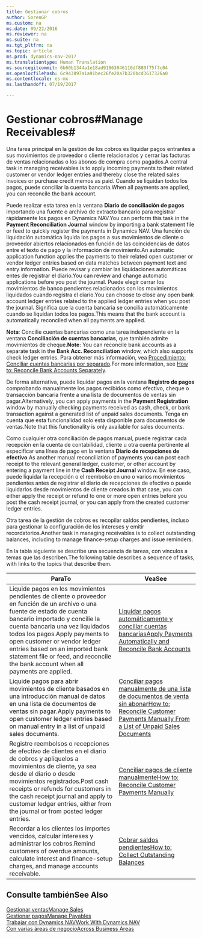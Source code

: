 ```yaml
---
title: Gestionar cobros
author: SorenGP
ms.custom: na
ms.date: 09/22/2016
ms.reviewer: na
ms.suite: na
ms.tgt_pltfrm: na
ms.topic: article
ms.prod: dynamics-nav-2017
ms.translationtype: Human Translation
ms.sourcegitcommit: 6b60b1344a1e18ad91863046110df880f75f7c04
ms.openlocfilehash: 6c943897a1a91bec26fe20a7b320bcd3617326a0
ms.contentlocale: es-mx
ms.lasthandoff: 07/19/2017

---
```


# <a name="manage-receivables"></a><span data-ttu-id="22a09-102">Gestionar cobros#</span><span class="sxs-lookup"><span data-stu-id="22a09-102">Manage Receivables#</span></span>
<span data-ttu-id="22a09-103">Una tarea principal en la gestión de los cobros es liquidar pagos entrantes a sus movimientos de proveedor o cliente relacionados y cerrar las facturas de ventas relacionadas o los abonos de compra como pagados.</span><span class="sxs-lookup"><span data-stu-id="22a09-103">A central task in managing receivables is to apply incoming payments to their related customer or vendor ledger entries and thereby close the related sales invoices or purchase credit memos as paid.</span></span> <span data-ttu-id="22a09-104">Cuando se liquidan todos los pagos, puede conciliar la cuenta bancaria.</span><span class="sxs-lookup"><span data-stu-id="22a09-104">When all payments are applied, you can reconcile the bank account.</span></span>  

<span data-ttu-id="22a09-105">Puede realizar esta tarea en la ventana **Diario de conciliación de pagos** importando una fuente o archivo de extracto bancario para registrar rápidamente los pagos en Dynamics NAV.</span><span class="sxs-lookup"><span data-stu-id="22a09-105">You can perform this task in the **Payment Reconciliation Journal** window by importing a bank statement file or feed to quickly register the payments in Dynamics NAV.</span></span> <span data-ttu-id="22a09-106">Una función de liquidación automática liquida los pagos a sus movimientos de cliente o proveedor abiertos relacionados en función de las coincidencias de datos entre el texto de pago y la información de movimiento.</span><span class="sxs-lookup"><span data-stu-id="22a09-106">An automatic application function applies the payments to their related open customer or vendor ledger entries based on data matches between payment text and entry information.</span></span> <span data-ttu-id="22a09-107">Puede revisar y cambiar las liquidaciones automáticas entes de registrar el diario.</span><span class="sxs-lookup"><span data-stu-id="22a09-107">You can review and change automatic applications before you post the journal.</span></span> <span data-ttu-id="22a09-108">Puede elegir cerrar los movimientos de banco pendientes relacionados con los movimientos liquidados cuando registra el diario.</span><span class="sxs-lookup"><span data-stu-id="22a09-108">You can choose to close any open bank account ledger entries related to the applied ledger entries when you post the journal.</span></span> <span data-ttu-id="22a09-109">Significa que la cuenta bancaria se concilia automáticamente cuando se liquidan todos los pagos.</span><span class="sxs-lookup"><span data-stu-id="22a09-109">This means that the bank account is automatically reconciled when all payments are applied.</span></span>

<span data-ttu-id="22a09-110">**Nota**: Concilie cuentas bancarias como una tarea independiente en la ventana **Conciliación de cuentas bancarias**, que también admite movimientos de cheque.</span><span class="sxs-lookup"><span data-stu-id="22a09-110">**Note**: You can reconcile bank accounts as a separate task in the **Bank Acc. Reconciliation** window, which also supports check ledger entries.</span></span> <span data-ttu-id="22a09-111">Para obtener más información, vea [Procedimiento: Conciliar cuentas bancarias por separado](bank-how-reconcile-bank-accounts-separately.md).</span><span class="sxs-lookup"><span data-stu-id="22a09-111">For more information, see [How to: Reconcile Bank Accounts Separately](bank-how-reconcile-bank-accounts-separately.md).</span></span>

<span data-ttu-id="22a09-112">De forma alternativa, puede liquidar pagos en la ventana **Registro de pagos** comprobando manualmente los pagos recibidos como efectivo, cheque o transacción bancaria frente a una lista de documentos de ventas sin pagar.</span><span class="sxs-lookup"><span data-stu-id="22a09-112">Alternatively, you can apply payments in the **Payment Registration** window by manually checking payments received as cash, check, or bank transaction against a generated list of unpaid sales documents.</span></span> <span data-ttu-id="22a09-113">Tenga en cuenta que esta funcionalidad solo esta disponible para documentos de ventas.</span><span class="sxs-lookup"><span data-stu-id="22a09-113">Note that this functionality is only available for sales documents.</span></span>

<span data-ttu-id="22a09-114">Como cualquier otra conciliación de pagos manual, puede registrar cada recepción en la cuenta de contabilidad, cliente u otra cuenta pertinente al especificar una línea de pago en la ventana **Diario de recepciones de efectivo**.</span><span class="sxs-lookup"><span data-stu-id="22a09-114">As another manual reconciliation of payments you can post each receipt to the relevant general ledger, customer, or other account by entering a payment line in the **Cash Receipt Journal** window.</span></span> <span data-ttu-id="22a09-115">En ese caso, puede liquidar la recepción o el reembolso en uno o varios movimientos pendientes antes de registrar el diario de recepciones de efectivo o puede liquidarlos desde movimientos de cliente creados.</span><span class="sxs-lookup"><span data-stu-id="22a09-115">In that case, you can either apply the receipt or refund to one or more open entries before you post the cash receipt journal, or you can apply from the created customer ledger entries.</span></span>

<span data-ttu-id="22a09-116">Otra tarea de la gestión de cobros es recopilar saldos pendientes, incluso para gestionar la configuración de los intereses y emitir recordatorios.</span><span class="sxs-lookup"><span data-stu-id="22a09-116">Another task in managing receivables is to collect outstanding balances, including to manage finance-setup charges and issue reminders.</span></span>

<span data-ttu-id="22a09-117">En la tabla siguiente se describe una secuencia de tareas, con vínculos a temas que las describen.</span><span class="sxs-lookup"><span data-stu-id="22a09-117">The following table describes a sequence of tasks, with links to the topics that describe them.</span></span>

|<span data-ttu-id="22a09-118">Para</span><span class="sxs-lookup"><span data-stu-id="22a09-118">To</span></span> |<span data-ttu-id="22a09-119">Vea</span><span class="sxs-lookup"><span data-stu-id="22a09-119">See</span></span> |
|---|----|
|<span data-ttu-id="22a09-120">Liquide pagos en los movimientos pendientes de cliente o proveedor en función de un archivo o una fuente de estado de cuenta bancario importado y concilie la cuenta bancaria una vez liquidados todos los pagos.</span><span class="sxs-lookup"><span data-stu-id="22a09-120">Apply payments to open customer or vendor ledger entries based on an imported bank statement file or feed, and reconcile the bank account when all payments are applied.</span></span>|[<span data-ttu-id="22a09-121">Liquidar pagos automáticamente y conciliar cuentas bancarias</span><span class="sxs-lookup"><span data-stu-id="22a09-121">Apply Payments Automatically and Reconcile Bank Accounts</span></span>](receivables-apply-payments-auto-reconcile-bank-accounts.md)|
|<span data-ttu-id="22a09-122">Liquide pagos para abrir movimientos de cliente basados en una introducción manual de datos en una lista de documentos de ventas sin pagar.</span><span class="sxs-lookup"><span data-stu-id="22a09-122">Apply payments to open customer ledger entries based on manual entry in a list of unpaid sales documents.</span></span> | [<span data-ttu-id="22a09-123">Conciliar pagos manualmente de una lista de documentos de venta sin abonar</span><span class="sxs-lookup"><span data-stu-id="22a09-123">How to: Reconcile Customer Payments Manually From a List of Unpaid Sales Documents</span></span>](receivables-how-reconcile-customer-payments-list-unpaid-sales-documents.md)|
|<span data-ttu-id="22a09-124">Registre reembolsos o recepciones de efectivo de clientes en el diario de cobros y aplíquelos a movimientos de cliente, ya sea desde el diario o desde movimientos registrados.</span><span class="sxs-lookup"><span data-stu-id="22a09-124">Post cash receipts or refunds for customers in the cash receipt journal and apply to customer ledger entries, either from the journal or from posted ledger entries.</span></span> | [<span data-ttu-id="22a09-125">Conciliar pagos de cliente manualmente</span><span class="sxs-lookup"><span data-stu-id="22a09-125">How to: Reconcile Customer Payments Manually</span></span>](receivables-how-apply-sales-transactions-manually.md) |
|<span data-ttu-id="22a09-126">Recordar a los clientes los importes vencidos, calcular intereses y administrar los cobros.</span><span class="sxs-lookup"><span data-stu-id="22a09-126">Remind customers of overdue amounts, calculate interest and finance-setup charges, and manage accounts receivable.</span></span> | [<span data-ttu-id="22a09-127">Cobrar saldos pendientes</span><span class="sxs-lookup"><span data-stu-id="22a09-127">How to: Collect Outstanding Balances</span></span>](receivables-collect-outstanding-balances.md) |

## <a name="see-also"></a><span data-ttu-id="22a09-128">Consulte también</span><span class="sxs-lookup"><span data-stu-id="22a09-128">See Also</span></span>
[<span data-ttu-id="22a09-129">Gestionar ventas</span><span class="sxs-lookup"><span data-stu-id="22a09-129">Manage Sales</span></span>](sales-manage-sales.md)  
[<span data-ttu-id="22a09-130">Gestionar pagos</span><span class="sxs-lookup"><span data-stu-id="22a09-130">Manage Payables</span></span>](payables-manage-payables.md)  
[<span data-ttu-id="22a09-131">Trabajar con Dynamics NAV</span><span class="sxs-lookup"><span data-stu-id="22a09-131">Work With Dynamics NAV</span></span>](ui-work-product.md)  
[<span data-ttu-id="22a09-132">Con varias áreas de negocio</span><span class="sxs-lookup"><span data-stu-id="22a09-132">Across Business Areas</span></span>](ui-across-business-areas.md)

